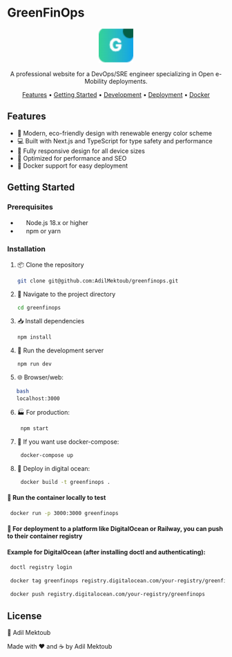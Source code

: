 # GreenFinOps

<p align="center">
  <img src="public/favicon-32x32.png" alt="GreenFinOps Logo" width="80" height="80">
</p>

<p align="center">
  A professional website for a DevOps/SRE engineer specializing in Open e-Mobility deployments.
</p>

<p align="center">
  <a href="#features">Features</a> •
  <a href="#getting-started">Getting Started</a> •
  <a href="#development">Development</a> •
  <a href="#deployment">Deployment</a> •
  <a href="#docker">Docker</a>
</p>

## Features

- 🌱 Modern, eco-friendly design with renewable energy color scheme
- 💻 Built with Next.js and TypeScript for type safety and performance
- 📱 Fully responsive design for all device sizes
- 🚀 Optimized for performance and SEO
- 🐳 Docker support for easy deployment

## Getting Started

### Prerequisites

- <img src="https://nodejs.org/static/images/favicons/favicon.ico" width="16" height="16"> Node.js 18.x or higher
- <img src="https://static.npmjs.com/favicon.ico" width="16" height="16"> npm or yarn

### Installation

1. 📦 Clone the repository
   ```bash
   git clone git@github.com:AdilMektoub/greenfinops.git
   ```

2. 📂 Navigate to the project directory
   ```bash
   cd greenfinops
   ```

3. 📥 Install dependencies
   ```bash
   npm install
   ``` 
4. 🚀 Run the development server
   ```bash
   npm run dev
   ```
5. 🌐 Browser/web:
```bash
   bash
   localhost:3000
   ```
   
6. 🏭 For production:
   ```bash
    npm start
   ```

7. 🐳 If you want use docker-compose:
   ```bash
    docker-compose up
   ```

8. 🌊 Deploy in digital ocean:
    ```bash
     docker build -t greenfinops .
    ```

#### 🧪 Run the container locally to test
   ```bash
    docker run -p 3000:3000 greenfinops
   ```

#### 🚢 For deployment to a platform like DigitalOcean or Railway, you can push to their container registry
#### Example for DigitalOcean (after installing doctl and authenticating):
   ```bash
    doctl registry login
   ```
   ```bash
    docker tag greenfinops registry.digitalocean.com/your-registry/greenfinops
   ```
   ```bash
    docker push registry.digitalocean.com/your-registry/greenfinops
   ```

## License
📝 Adil Mektoub

Made with ❤️ and ☕ by Adil Mektoub